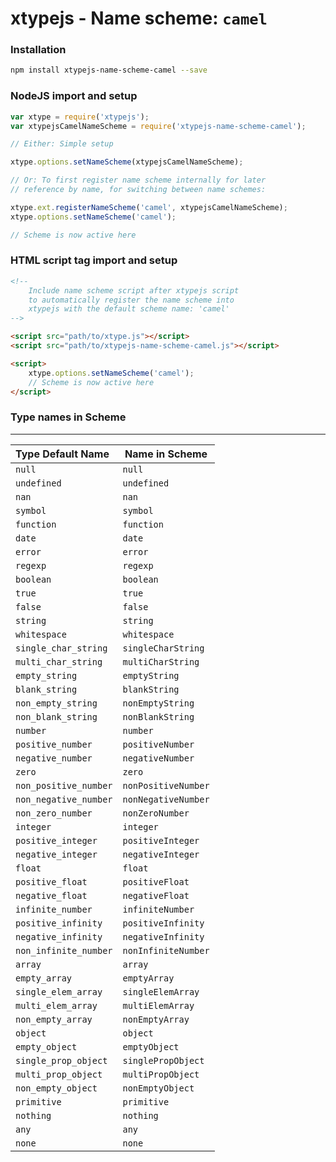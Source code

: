 # xtypejs - Name scheme: `camel`

### Installation

```sh
npm install xtypejs-name-scheme-camel --save
```

### NodeJS import and setup

```js
var xtype = require('xtypejs');
var xtypejsCamelNameScheme = require('xtypejs-name-scheme-camel');

// Either: Simple setup

xtype.options.setNameScheme(xtypejsCamelNameScheme);

// Or: To first register name scheme internally for later
// reference by name, for switching between name schemes:

xtype.ext.registerNameScheme('camel', xtypejsCamelNameScheme);
xtype.options.setNameScheme('camel');

// Scheme is now active here
```

### HTML script tag import and setup

```html
<!--
    Include name scheme script after xtypejs script 
    to automatically register the name scheme into
    xtypejs with the default scheme name: 'camel'
-->

<script src="path/to/xtype.js"></script>
<script src="path/to/xtypejs-name-scheme-camel.js"></script>

<script>
    xtype.options.setNameScheme('camel');
    // Scheme is now active here
</script>
```

### Type names in Scheme
---

Type Default Name    | Name in Scheme
:------------------  | ------------
`null`               | `null`
`undefined`          | `undefined`
`nan`                | `nan`
`symbol`             | `symbol`
`function`           | `function`
`date`               | `date`
`error`              | `error`
`regexp`             | `regexp`
`boolean`            | `boolean`
`true`               | `true`
`false`              | `false`
`string`             | `string`
`whitespace`         | `whitespace`
`single_char_string` | `singleCharString`
`multi_char_string`  | `multiCharString`
`empty_string`       | `emptyString`
`blank_string`       | `blankString`
`non_empty_string`   | `nonEmptyString`
`non_blank_string`   | `nonBlankString`
`number`             | `number`
`positive_number`    | `positiveNumber`
`negative_number`    | `negativeNumber`
`zero`               | `zero`
`non_positive_number`| `nonPositiveNumber`
`non_negative_number`| `nonNegativeNumber`
`non_zero_number`    | `nonZeroNumber`
`integer`            | `integer`
`positive_integer`   | `positiveInteger`
`negative_integer`   | `negativeInteger`
`float`              | `float`
`positive_float`     | `positiveFloat`
`negative_float`     | `negativeFloat`
`infinite_number`    | `infiniteNumber`
`positive_infinity`  | `positiveInfinity`
`negative_infinity`  | `negativeInfinity`
`non_infinite_number`| `nonInfiniteNumber`
`array`              | `array`
`empty_array`        | `emptyArray`
`single_elem_array`  | `singleElemArray`
`multi_elem_array`   | `multiElemArray`
`non_empty_array`    | `nonEmptyArray`
`object`             | `object`
`empty_object`       | `emptyObject`
`single_prop_object` | `singlePropObject`
`multi_prop_object`  | `multiPropObject`
`non_empty_object`   | `nonEmptyObject`
`primitive`          | `primitive`
`nothing`            | `nothing`
`any`                | `any`
`none`               | `none`